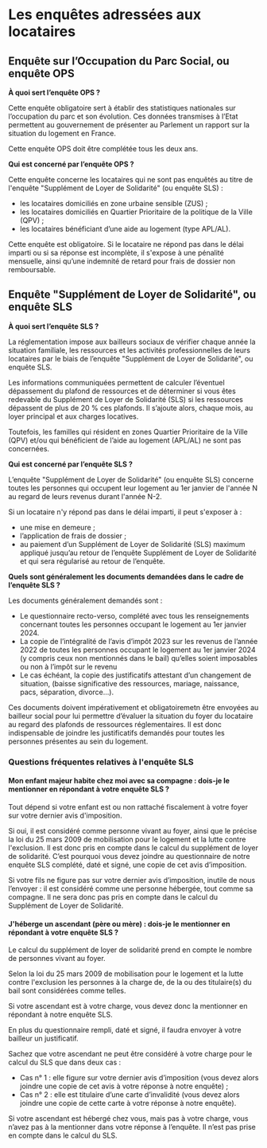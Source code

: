 # Les enquêtes adressées aux locataires

## Enquête sur l’Occupation du Parc Social, ou enquête OPS

**À quoi sert l’enquête OPS ?**

Cette enquête obligatoire sert à établir des statistiques nationales sur l’occupation du parc et son évolution. Ces données transmises à l’Etat permettent au gouvernement de présenter au Parlement un rapport sur la situation du logement en France.

Cette enquête OPS doit être complétée tous les deux ans.

**Qui est concerné par l’enquête OPS ?**

Cette enquête concerne les locataires qui ne sont pas enquêtés au titre de l'enquête "Supplément de Loyer de Solidarité" (ou enquête SLS) :

- les locataires domiciliés en zone urbaine sensible (ZUS) ;
- les locataires domiciliés en Quartier Prioritaire de la politique de la Ville (QPV) ;
- les locataires bénéficiant d’une aide au logement (type APL/AL).

Cette enquête est obligatoire. Si le locataire ne répond pas dans le délai imparti ou si sa réponse est incomplète, il s'expose à une pénalité mensuelle, ainsi qu’une indemnité de retard pour frais de dossier non remboursable.

## Enquête "Supplément de Loyer de Solidarité", ou enquête SLS

**À quoi sert l’enquête SLS ?**

La réglementation impose aux bailleurs sociaux de vérifier chaque année la situation familiale, les ressources et les activités professionnelles de leurs locataires par le biais de l’enquête "Supplément de Loyer de Solidarité", ou enquête SLS.

Les informations communiquées permettent de calculer l’éventuel dépassement du plafond de ressources et de déterminer si vous êtes redevable du Supplément de Loyer de Solidarité (SLS) si les ressources dépassent de plus de 20 % ces plafonds. Il s’ajoute alors, chaque mois, au loyer principal et aux charges locatives.

Toutefois, les familles qui résident en zones Quartier Prioritaire de la Ville (QPV) et/ou qui bénéficient de l’aide au logement (APL/AL) ne sont pas concernées.

**Qui est concerné par l’enquête SLS ?**

L’enquête "Supplément de Loyer de Solidarité" (ou enquête SLS) concerne toutes les personnes qui occupent leur logement au 1er janvier de l'année N au regard de leurs revenus durant l'année N-2.

Si un locataire n'y répond pas dans le délai imparti, il peut s'exposer à :

- une mise en demeure ;
- l’application de frais de dossier ;
- au paiement d’un Supplément de Loyer de Solidarité (SLS) maximum appliqué jusqu’au retour de l’enquête Supplément de Loyer de Solidarité et qui sera régularisé au retour de l’enquête.

**Quels sont généralement les documents demandées dans le cadre de l’enquête SLS ?**

Les documents généralement demandés sont :

- Le questionnaire recto-verso, complété avec tous les renseignements concernant toutes les personnes occupant le logement au 1er janvier 2024.
- La copie de l’intégralité de l’avis d’impôt 2023 sur les revenus de l’année 2022 de toutes les personnes occupant le logement au 1er janvier 2024 (y compris ceux non mentionnés dans le bail) qu’elles soient imposables ou non à l’impôt sur le revenu
- Le cas échéant, la copie des justificatifs attestant d’un changement de situation, (baisse significative des ressources, mariage, naissance, pacs, séparation, divorce…).

Ces documents doivent impérativement et obligatoiremetn être envoyées au bailleur social pour lui permettre d’évaluer la situation du foyer du locataire au regard des plafonds de ressources réglementaires. Il est donc indispensable de joindre les justificatifs demandés pour toutes les personnes présentes au sein du logement.

### Questions fréquentes relatives à l'enquête SLS

#### **Mon enfant majeur habite chez moi avec sa compagne : dois-je le mentionner en répondant à votre enquête SLS ?**

Tout dépend si votre enfant est ou non rattaché fiscalement à votre foyer sur votre dernier avis d'imposition.

Si oui, il est considéré comme personne vivant au foyer, ainsi que le précise la loi du 25 mars 2009 de mobilisation pour le logement et la lutte contre l'exclusion. Il est donc pris en compte dans le calcul du supplément de loyer de solidarité. C’est pourquoi vous devez joindre au questionnaire de notre enquête SLS complété, daté et signé, une copie de cet avis d’imposition.

Si votre fils ne figure pas sur votre dernier avis d’imposition, inutile de nous l’envoyer : il est considéré comme une personne hébergée, tout comme sa compagne. Il ne sera donc pas pris en compte dans le calcul du Supplément de Loyer de Solidarité.

#### **J'héberge un ascendant (père ou mère) : dois-je le mentionner en répondant à votre enquête SLS ?**

Le calcul du supplément de loyer de solidarité prend en compte le nombre de personnes vivant au foyer.

Selon la loi du 25 mars 2009 de mobilisation pour le logement et la lutte contre l'exclusion les personnes à la charge de, de la ou des titulaire(s) du bail sont considérées comme telles.

Si votre ascendant est à votre charge, vous devez donc la mentionner en répondant à notre enquête SLS.

En plus du questionnaire rempli, daté et signé, il faudra envoyer à votre bailleur un justificatif.

Sachez que votre ascendant ne peut être considéré à votre charge pour le calcul du SLS que dans deux cas :

- Cas n° 1 : elle figure sur votre dernier avis d’imposition (vous devez alors joindre une copie de cet avis à votre réponse à notre enquête) ;
- Cas n° 2 : elle est titulaire d’une carte d’invalidité (vous devez alors joindre une copie de cette carte à votre réponse à notre enquête).

Si votre ascendant est hébergé chez vous, mais pas à votre charge, vous n’avez pas à la mentionner dans votre réponse à l’enquête. Il n’est pas prise en compte dans le calcul du SLS.

